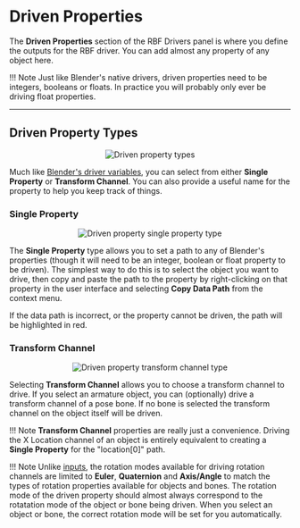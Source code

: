 # Driven Properties

The **Driven Properties** section of the RBF Drivers panel is where you define the outputs for the
RBF driver. You can add almost any property of any object here.

!!! Note
    Just like Blender's native drivers, driven properties need to be integers, booleans or floats.
    In practice you will probably only ever be driving float properties.

___________________________________________________________________________________________________

## Driven Property Types

<p style="text-align:center"><img src="/img/drivenprop_type.jpg" alt="Driven property types"/></p>

Much like
<a href="https://docs.blender.org/manual/en/latest/animation/drivers/drivers_panel.html#driver-variables" target="_blank">
Blender's driver variables</a>, you can select from either **Single Property** or **Transform Channel**.
You can also provide a useful name for the property to help you keep track of things.

### Single Property

<p style="text-align:center"><img src="/img/drivenprop_singleprop.jpg" alt="Driven property single property type"/></p>

The **Single Property** type allows you to set a path to any of Blender's properties
(though it will need to be an integer, boolean or float property to be driven). The simplest way to
do this is to select the object you want to drive, then copy and paste the path to the property by
right-clicking on that property in the user interface and selecting **Copy Data Path** from the
context menu.

If the data path is incorrect, or the property cannot be driven, the path will be highlighted in
red.

### Transform Channel

<p style="text-align:center"><img src="/img/drivenprop_xformchan.jpg" alt="Driven property transform channel type"/></p>

Selecting **Transform Channel** allows you to choose a transform channel to drive. If you select
an armature object, you can (optionally) drive a transform channel of a pose bone. If no bone
is selected the transform channel on the object itself will be driven.

!!! Note
    **Transform Channel** properties are really just a convenience. Driving the X Location channel
    of an object is entirely equivalent to creating a **Single Property** for the "location[0]"
    path. 

!!! Note
    Unlike [inputs](/user-guide/inputs#rotation-modes), the rotation modes available for driving
    rotation channels are limited to **Euler**, **Quaternion** and **Axis/Angle** to match the
    types of rotation properties available for objects and bones. The rotation mode of the
    driven property should almost always correspond to the rotatation mode of the object or bone
    being driven. When you select an object or bone, the correct rotation mode will be set for you
    automatically.
